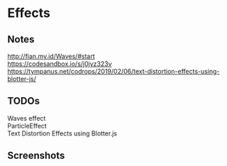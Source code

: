 # Effects
 
## Notes
http://fian.my.id/Waves/#start    
https://codesandbox.io/s/j0jyz323v   
https://tympanus.net/codrops/2019/02/06/text-distortion-effects-using-blotter-js/  

## TODOs
Waves effect  
ParticleEffect  
Text Distortion Effects using Blotter.js  

## Screenshots
